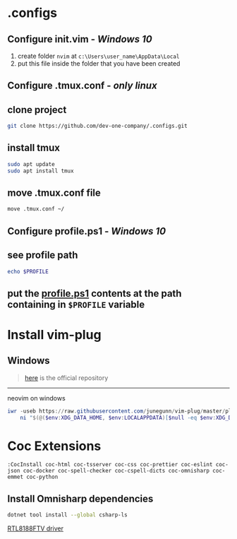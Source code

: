 # .configs

## Configure init.vim - _Windows 10_

1. create folder `nvim` at `c:\Users\user_name\AppData\Local`
2. put this file inside the folder that you have been created

## Configure .tmux.conf - _only linux_

clone project
---
```bash
git clone https://github.com/dev-one-company/.configs.git
```

install tmux
---
```bash
sudo apt update
sudo apt install tmux
```

move .tmux.conf file
---
```bash
move .tmux.conf ~/
```

## Configure profile.ps1 - _Windows 10_

see profile path
---
```ps1
echo $PROFILE
```

put the [profile.ps1](https://github.com/dev-one-company/.configs/blob/main/profile.ps1) contents at the path containing in `$PROFILE` variable
---

# Install vim-plug

## Windows

> [here](https://github.com/junegunn/vim-plug) is the official repository

---
neovim on windows

```ps1
iwr -useb https://raw.githubusercontent.com/junegunn/vim-plug/master/plug.vim |`
    ni "$(@($env:XDG_DATA_HOME, $env:LOCALAPPDATA)[$null -eq $env:XDG_DATA_HOME])/nvim-data/site/autoload/plug.vim" -Force
```

# Coc Extensions

```
:CocInstall coc-html coc-tsserver coc-css coc-prettier coc-eslint coc-json coc-docker coc-spell-checker coc-cspell-dicts coc-omnisharp coc-emmet coc-python
```

## Install Omnisharp dependencies

```bash
dotnet tool install --global csharp-ls
```

[RTL8188FTV driver](https://github.com/kelebek333/rtl8188fu)
